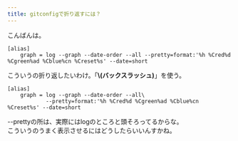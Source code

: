 ```yaml
---
title: gitconfigで折り返すには？
---
```


こんばんは。

    [alias]
        graph = log --graph --date-order --all --pretty=format:'%h %Cred%d %Cgreen%ad %Cblue%cn %Creset%s' --date=short

こういうの折り返したいわけ。「**\\(バックスラッシュ)**」を使う。

    [alias]
        graph = log --graph --date-order --all\
                --pretty=format:'%h %Cred%d %Cgreen%ad %Cblue%cn %Creset%s' --date=short

\--prettyの所は、実際にはlogのところと頭そろってるからな。<br>
こういうのうまく表示させるにはどうしたらいいんすかね。
